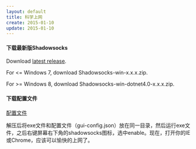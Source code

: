 ```yaml
---
layout: default
title: 科学上网
create: 2015-01-10
update: 2015-01-10
---
```


#### 下载最新版Shadowsocks

Download [latest release](https://sourceforge.net/projects/shadowsocksgui/files/dist/).

For <= Windows 7, download Shadowsocks-win-x.x.x.zip.

For >= Windows 8, download Shadowsocks-win-dotnet4.0-x.x.x.zip.

#### 下载配置文件

[配置文件](http://wogong.net/p/gui-config.json)


解压后将exe文件和配置文件（gui-config.json）放在同一目录，然后运行exe文件，之后右键屏幕右下角的shadowsocks图标，选中enable。现在，打开你的IE或Chrome，应该可以愉快的上网了。

